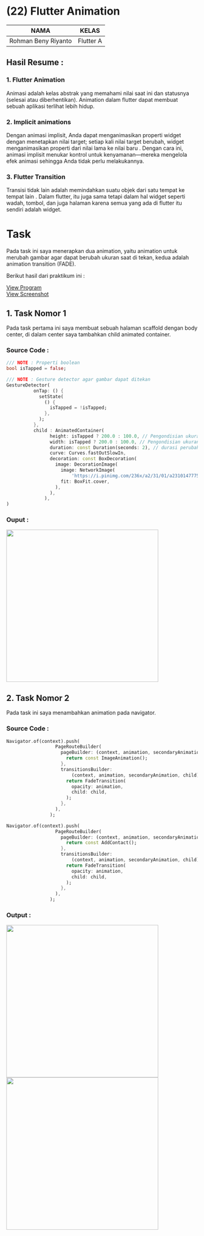 # (22) Flutter Animation
| NAMA |  KELAS
|--|--|
| Rohman Beny Riyanto  |  Flutter A

## Hasil Resume :

### 1. Flutter Animation
Animasi adalah kelas abstrak yang memahami nilai saat ini dan statusnya (selesai atau diberhentikan). Animation dalam flutter dapat membuat sebuah aplikasi terlihat lebih hidup.

### 2. Implicit animations
Dengan animasi implisit, Anda dapat menganimasikan properti widget dengan menetapkan nilai target; setiap kali nilai target berubah, widget menganimasikan properti dari nilai lama ke nilai baru . Dengan cara ini, animasi implisit menukar kontrol untuk kenyamanan—mereka mengelola efek animasi sehingga Anda tidak perlu melakukannya.

### 3. Flutter Transition
Transisi tidak lain adalah memindahkan suatu objek dari satu tempat ke tempat lain . Dalam flutter, itu juga sama tetapi dalam hal widget seperti wadah, tombol, dan juga halaman karena semua yang ada di flutter itu sendiri adalah widget.

# Task
Pada task ini saya menerapkan dua animation, yaitu animation untuk merubah gambar agar dapat berubah ukuran saat di tekan, kedua adalah animation transition (FADE).

Berikut hasil dari praktikum ini :

[View Program](https://github.com/RohmanBenyRiyanto/flutter_rohman-beny-riyanto/tree/main/22_Flutter%20Animation/praktikum/praktikum_22)<br>
[View Screenshot](https://github.com/RohmanBenyRiyanto/flutter_rohman-beny-riyanto/tree/main/22_Flutter%20Animation/screenshot)

## 1. Task Nomor 1
Pada task pertama ini saya membuat sebuah halaman scaffold dengan body center, di dalam center saya tambahkan child animated container.

### Source Code : 
```dart
/// NOTE : Properti boolean
bool isTapped = false;

/// NOTE : Gesture detector agar gambar dapat ditekan
GestureDetector(
          onTap: () {
            setState(
              () {
                isTapped = !isTapped;
              },
            );
          },
          child : AnimatedContainer(
                height: isTapped ? 200.0 : 100.0, // Pengondisian ukuran
                width: isTapped ? 200.0 : 100.0, // Pengondisian ukuran
                duration: const Duration(seconds: 2), // durasi perubahan terjadi
                curve: Curves.fastOutSlowIn,
                decoration: const BoxDecoration(
                  image: DecorationImage(
                    image: NetworkImage(
                        'https://i.pinimg.com/236x/a2/31/01/a2310147775da5802d3e2b5ba458bdd8.jpg',),
                    fit: BoxFit.cover,
                  ),
                ),
              ),
)
```

### Ouput :
[<img src="screenshot/Animated%20Image.png" width="400">](https://github.com/RohmanBenyRiyanto/flutter_rohman-beny-riyanto/blob/main/22_Flutter%20Animation/screenshot/Demo%20Video.mkv)

## 2. Task Nomor 2
Pada task ini saya menambahkan animation pada navigator.

### Source Code :
```dart
Navigator.of(context).push(
                  PageRouteBuilder(
                    pageBuilder: (context, animation, secondaryAnimation) {
                      return const ImageAnimation();
                    },
                    transitionsBuilder:
                        (context, animation, secondaryAnimation, child) {
                      return FadeTransition(
                        opacity: animation,
                        child: child,
                      );
                    },
                  ),
                );

Navigator.of(context).push(
                  PageRouteBuilder(
                    pageBuilder: (context, animation, secondaryAnimation) {
                      return const AddContact();
                    },
                    transitionsBuilder:
                        (context, animation, secondaryAnimation, child) {
                      return FadeTransition(
                        opacity: animation,
                        child: child,
                      );
                    },
                  ),
                );
```

### Output :
[<img src="screenshot/Contact.png" width="400">](https://github.com/RohmanBenyRiyanto/flutter_rohman-beny-riyanto/blob/main/22_Flutter%20Animation/screenshot/Demo%20Video.mkv)  [<img src="screenshot/Add%20Contact.png" width="400">](https://github.com/RohmanBenyRiyanto/flutter_rohman-beny-riyanto/blob/main/22_Flutter%20Animation/screenshot/Demo%20Video.mkv) 